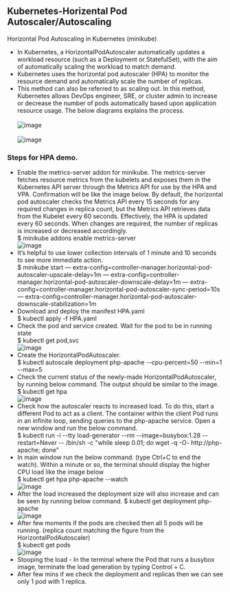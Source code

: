 ## Kubernetes-Horizental Pod Autoscaler/Autoscaling
Horizontal Pod Autoscaling in Kubernetes (minikube)<br/>
* In Kubernetes, a HorizontalPodAutoscaler automatically updates a workload resource (such as a Deployment or StatefulSet), with the aim of automatically scaling the workload to match demand.<br/>
* Kubernetes uses the horizontal pod autoscaler (HPA) to monitor the resource demand and automatically scale the number of replicas. <br/>
* This method can also be referred to as scaling out. In this method, Kubernetes allows DevOps engineer, SRE, or cluster admin to increase or decrease the number of pods automatically based upon application resource usage. The below diagrams explains the process.<br/><br/>
![image](https://user-images.githubusercontent.com/92582005/204075069-1855a129-bf24-4bb8-8b99-5d0b4b6b06c3.png) <br/><br/>
![image](https://user-images.githubusercontent.com/92582005/204074904-19404232-0f72-4c9a-a9bf-4e291ff56670.png) <br/>
### Steps for HPA demo. <br/>
* Enable the metrics-server addon for minikube. The metrics-server fetches resource metrics from the kubelets and exposes them in the Kubernetes API server through the Metrics API for use by the HPA and VPA. Confirmation will be like the image below. By default, the horizontal pod autoscaler checks the Metrics API every 15 seconds for any required changes in replica count, but the Metrics API retrieves data from the Kubelet every 60 seconds. Effectively, the HPA is updated every 60 seconds. When changes are required, the number of replicas is increased or decreased accordingly. <br/>
  $ minikube addons enable metrics-server <br/>
  ![image](https://user-images.githubusercontent.com/92582005/204088470-c04815e8-b5b9-48b1-ba8d-f7d70258f3e4.png) <br/>
* It’s helpful to use lower collection intervals of 1 minute and 10 seconds to see more immediate action.<br/>
  $ minikube start — extra-config=controller-manager.horizontal-pod-autoscaler-upscale-delay=1m — extra-config=controller-manager.horizontal-pod-autoscaler-downscale-delay=1m — extra-config=controller-manager.horizontal-pod-autoscaler-sync-period=10s — extra-config=controller-manager.horizontal-pod-autoscaler-downscale-stabilization=1m <br/>
* Download and deploy the manifest HPA.yaml <br/>
  $ kubectl apply -f HPA.yaml <br/>
* Check the pod and service created. Wait for the pod to be in running state <br/>
  $ kubectl get pod,svc <br/>
  ![image](https://user-images.githubusercontent.com/92582005/204087144-6d7b705c-0556-47c1-8ff0-fd07ab3fd609.png) <br/>
* Create the HorizontalPodAutoscaler. <br/>
  $ kubectl autoscale deployment php-apache --cpu-percent=50 --min=1 --max=5 <br/>
* Check the current status of the newly-made HorizontalPodAutoscaler, by running below command. The output should be similar to the image. <br/>
  $ kubectl get hpa <br/>
  ![image](https://user-images.githubusercontent.com/92582005/204087417-9d3dd80f-2fc6-460c-881c-8649ee43bc19.png) <br/>
* Check how the autoscaler reacts to increased load. To do this, start a different Pod to act as a client. The container within the client Pod runs in an infinite loop, sending queries to the php-apache service. Open a new window and run the below command. <br/>
  $ kubectl run -i --tty load-generator --rm --image=busybox:1.28 --restart=Never -- /bin/sh -c "while sleep 0.01; do wget -q -O- http://php-apache; done" <br/>
* In main window run the below command. (type Ctrl+C to end the watch). Within a minute or so, the terminal should display the higher CPU load like the image below<br/>
  $ kubectl get hpa php-apache --watch <br/>
  ![image](https://user-images.githubusercontent.com/92582005/204087674-17e8a7d3-0492-4b44-ad98-0bb65ee2b7ab.png) <br/>
* After the load increased the deployment size will also increase and can be seen by running below command.
  $ kubectl get deployment php-apache <br/>
  ![image](https://user-images.githubusercontent.com/92582005/204087790-fbc727b5-6829-4494-a369-27349ee33b20.png) <br/>
* After few moments if the pods are checked then all 5 pods will be running. (replica count matching the figure from the HorizontalPodAutoscaler) <br/>
  $ kubectl get pods <br/>
  ![image](https://user-images.githubusercontent.com/92582005/204087844-804a1d9b-d455-4462-8faa-c82a85178f67.png) <br/>
* Stooping the load - In the terminal where the Pod that runs a busybox image, terminate the load generation by typing Control + C. <br/>
* After few mins if we check the deployment and replicas then we can see only 1 pod with 1 replica.
  
